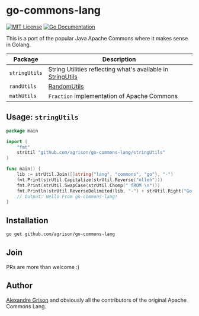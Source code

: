 # go-commons-lang

[![MIT License](http://img.shields.io/badge/license-MIT-blue.svg?style=flat-square)][license]
[![Go Documentation](http://img.shields.io/badge/go-documentation-blue.svg?style=flat-square)][godocs]

[license]: https://github.com/agrison/go-commons-lang/blob/master/LICENSE
[godocs]: https://godoc.org/github.com/agrison/go-commons-lang

This is a port of the popular Java Apache Commons where it makes sense in Golang.

| Package | Description |
| ------------- | ------------- |
| `stringUtils` | String Utilities reflecting what's available in [StringUtils](http://commons.apache.org/proper/commons-lang/apidocs/org/apache/commons/lang3/StringUtils.html) |
| `randUtils` | [RandomUtils](http://commons.apache.org/proper/commons-lang/apidocs/index.html?org/apache/commons/lang3/StringUtils.html)  |
| `mathUtils` | `Fraction` implementation of Apache Commons  |

## Usage: `stringUtils`

```go
package main

import (
	"fmt"
	strUtil "github.com/agrison/go-commons-lang/stringUtils"
)

func main() {
	lib := strUtil.Join([]string{"lang", "commons", "go"}, "-")
	fmt.Print(strUtil.Capitalize(strUtil.Reverse("olleh")))
	fmt.Print(strUtil.SwapCase(strUtil.Chomp(" fROM \n")))
	fmt.Println(strUtil.ReverseDelimited(lib, "-") + strUtil.Right("Go!! ", 2))
	// Output: Hello From go-commons-lang!
}
```

## Installation

```sh
go get github.com/agrison/go-commons-lang
```

## Join

PRs are more than welcome :)

## Author

[Alexandre Grison](https://github.com/agrison) and obviously all the contributors of the original Apache Commons Lang.
